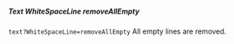 ##### Text WhiteSpaceLine removeAllEmpty

`text?WhiteSpaceLine=removeAllEmpty` All empty lines are removed.  